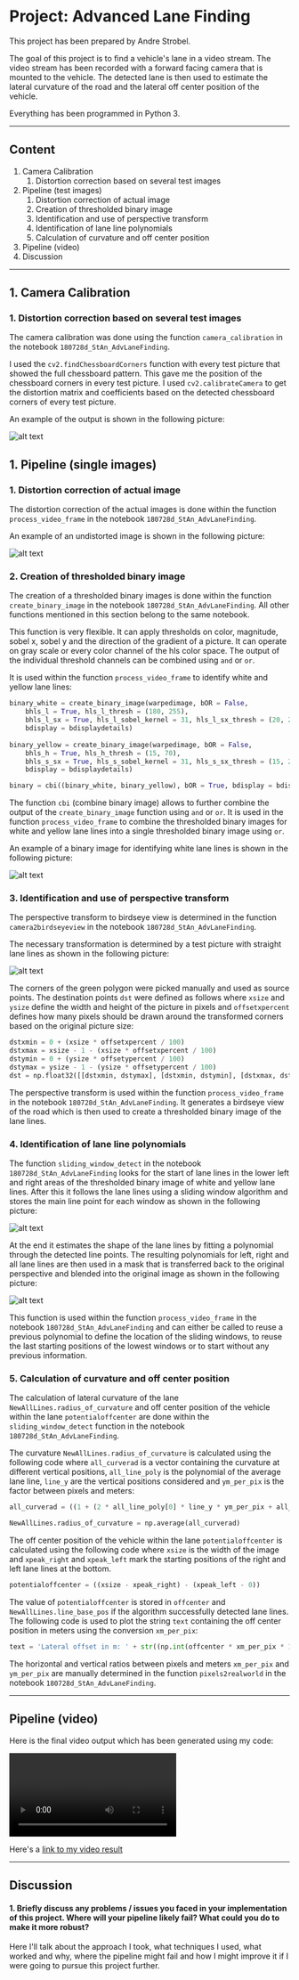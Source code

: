 # Project: Advanced Lane Finding

This project has been prepared by Andre Strobel.

The goal of this project is to find a vehicle's lane in a video stream. The video stream has been recorded with a forward facing camera that is mounted to the vehicle. The detected lane is then used to estimate the lateral curvature of the road and the lateral off center position of the vehicle.

Everything has been programmed in Python 3.

---

## Content

1. Camera Calibration
    1. Distortion correction based on several test images
1. Pipeline (test images)
    1. Distortion correction of actual image
    1. Creation of thresholded binary image
    1. Identification and use of perspective transform
    1. Identification of lane line polynomials
    1. Calculation of curvature and off center position
1. Pipeline (video)
1. Discussion

[//]: # (Image References)

[image1]: ./output_images/01_distortion.png "Distortion"
[image2]: ./output_images/02a_undistorted_road.png  "Undistorted Road"
[image3]: ./output_images/02b_binary.png "Binary Example"
[image4]: ./output_images/02c_perspective.png "Warp Example"
[image5]: ./output_images/02d_line_detection.png "Fit Visual"
[image6]: ./output_images/02d_poly_result.png "Output"
[video1]: ./output_images/output.mp4 "Video"

---

## 1. Camera Calibration

### 1. Distortion correction based on several test images

The camera calibration was done using the function `camera_calibration` in the notebook `180728d_StAn_AdvLaneFinding`.

I used the `cv2.findChessboardCorners` function with every test picture that showed the full chessboard pattern. This gave me the position of the chessboard corners in every test picture. I used `cv2.calibrateCamera` to get the distortion matrix and coefficients based on the detected chessboard corners of every test picture.

An example of the output is shown in the following picture: 

![alt text][image1]

## 1. Pipeline (single images)

### 1. Distortion correction of actual image

The distortion correction of the actual images is done within the function `process_video_frame` in the notebook `180728d_StAn_AdvLaneFinding`.

An example of an undistorted image is shown in the following picture:

![alt text][image2]

### 2. Creation of thresholded binary image

The creation of a thresholded binary images is done within the function `create_binary_image` in the notebook `180728d_StAn_AdvLaneFinding`. All other functions mentioned in this section belong to the same notebook.

This function is very flexible. It can apply thresholds on color, magnitude, sobel x, sobel y and the direction of the gradient of a picture. It can operate on gray scale or every color channel of the hls color space. The output of the individual threshold channels can be combined using `and` or `or`.

It is used within the function `process_video_frame` to identify white and yellow lane lines:

```python
binary_white = create_binary_image(warpedimage, bOR = False, 
    bhls_l = True, hls_l_thresh = (180, 255),
    bhls_l_sx = True, hls_l_sobel_kernel = 31, hls_l_sx_thresh = (20, 255),  
    bdisplay = bdisplaydetails)
    
binary_yellow = create_binary_image(warpedimage, bOR = False, 
    bhls_h = True, hls_h_thresh = (15, 70),
    bhls_s_sx = True, hls_s_sobel_kernel = 31, hls_s_sx_thresh = (15, 255), 
    bdisplay = bdisplaydetails)

binary = cbi((binary_white, binary_yellow), bOR = True, bdisplay = bdisplay)
```

The function `cbi` (combine binary image) allows to further combine the output of the `create_binary_image` function using `and` or `or`. It is used in the function `process_video_frame` to combine the thresholded binary images for white and yellow lane lines into a single thresholded binary image using `or`.

An example of a binary image for identifying white lane lines is shown in the following picture:

![alt text][image3]

### 3. Identification and use of perspective transform

The perspective transform to birdseye view is determined in the function `camera2birdseyeview` in the notebook `180728d_StAn_AdvLaneFinding`.

The necessary transformation is determined by a test picture with straight lane lines as shown in the following picture: 

![alt text][image4]

The corners of the green polygon were picked manually and used as source points. The destination points `dst` were defined as follows where `xsize` and `ysize` define the width and height of the picture in pixels and `offsetxpercent` defines how many pixels should be drawn around the transformed corners based on the original picture size:

```python
dstxmin = 0 + (xsize * offsetxpercent / 100)
dstxmax = xsize - 1 - (xsize * offsetxpercent / 100)
dstymin = 0 + (ysize * offsetypercent / 100)
dstymax = ysize - 1 - (ysize * offsetypercent / 100)
dst = np.float32([[dstxmin, dstymax], [dstxmin, dstymin], [dstxmax, dstymin], [dstxmax, dstymax]])
```

The perspective transform is used within the function `process_video_frame` in the notebook `180728d_StAn_AdvLaneFinding`. It generates a birdseye view of the road which is then used to create a thresholded binary image of the lane lines.

### 4. Identification of lane line polynomials

The function `sliding_window_detect` in the notebook `180728d_StAn_AdvLaneFinding` looks for the start of lane lines in the lower left and right areas of the thresholded binary image of white and yellow lane lines. After this it follows the lane lines using a sliding window algorithm and stores the main line point for each window as shown in the following picture:

![alt text][image5]

At the end it estimates the shape of the lane lines by fitting a polynomial through the detected line points. The resulting polynomials for left, right and all lane lines are then used in a mask that is transferred back to the original perspective and blended into the original image as shown in the following picture:

![alt text][image5]

This function is used within the function `process_video_frame` in the notebook `180728d_StAn_AdvLaneFinding` and can either be called to reuse a previous polynomial to define the location of the sliding windows, to reuse the last starting positions of the lowest windows or to start without any previous information.

### 5. Calculation of curvature and off center position

The calculation of lateral curvature of the lane `NewAllLines.radius_of_curvature` and off center position of the vehicle within the lane `potentialoffcenter` are done within the `sliding_window_detect` function in the notebook `180728d_StAn_AdvLaneFinding`.

The curvature `NewAllLines.radius_of_curvature` is calculated using the following code where `all_curverad` is a vector containing the curvature at different vertical positions, `all_line_poly` is the polynomial of the average lane line, `line_y` are the vertical positions considered and `ym_per_pix` is the factor between pixels and meters:

```python
all_curverad = ((1 + (2 * all_line_poly[0] * line_y * ym_per_pix + all_line_poly[1])**2)**1.5) / np.absolute(2 * all_line_poly[0])

NewAllLines.radius_of_curvature = np.average(all_curverad)
```

The off center position of the vehicle within the lane `potentialoffcenter` is calculated using the following code where `xsize` is the width of the image and `xpeak_right` and `xpeak_left` mark the starting positions of the right and left lane lines at the bottom.

```python
potentialoffcenter = ((xsize - xpeak_right) - (xpeak_left - 0))
```

The value of `potentialoffcenter` is stored in `offcenter` and `NewAllLines.line_base_pos` if the algorithm successfully detected lane lines. The following code is used to plot the string `text` containing the off center position in meters using the conversion `xm_per_pix`:

```python
text = 'Lateral offset in m: ' + str((np.int(offcenter * xm_per_pix * 100) / 100))
```

The horizontal and vertical ratios between pixels and meters `xm_per_pix` and `ym_per_pix` are manually determined in the function `pixels2realworld` in the notebook `180728d_StAn_AdvLaneFinding`.

---

## Pipeline (video)

Here is the final video output which has been generated using my code: 

![alt text][video1]

Here's a [link to my video result](./output_images/output.mp4)

---

## Discussion

#### 1. Briefly discuss any problems / issues you faced in your implementation of this project.  Where will your pipeline likely fail?  What could you do to make it more robust?

Here I'll talk about the approach I took, what techniques I used, what worked and why, where the pipeline might fail and how I might improve it if I were going to pursue this project further.  
